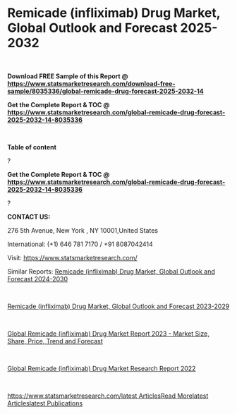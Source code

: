 <h1>Remicade (infliximab) Drug Market, Global Outlook and Forecast 2025-2032</h1><br/><p><strong>Download FREE Sample of this Report @ <a href="https://www.statsmarketresearch.com/download-free-sample/8035336/global-remicade-drug-forecast-2025-2032-14">https://www.statsmarketresearch.com/download-free-sample/8035336/global-remicade-drug-forecast-2025-2032-14</a></strong></p>
 
 
 
 <div><b>Get the Complete Report & TOC @ <a href="https://www.statsmarketresearch.com/global-remicade-drug-forecast-2025-2032-14-8035336">https://www.statsmarketresearch.com/global-remicade-drug-forecast-2025-2032-14-8035336</a></b></div>
 
 
 
 <p><br />
 
 <b>Table of content</b></p>
 
 
 
 <p>? </p>
 
 
 
 <div><b>Get the Complete Report & TOC @ <a href="https://www.statsmarketresearch.com/global-remicade-drug-forecast-2025-2032-14-8035336">https://www.statsmarketresearch.com/global-remicade-drug-forecast-2025-2032-14-8035336</a></b></div>
 
 
 
 <p>? </p>
 
 
 
 <p><b>CONTACT US:</b><br />
 
 276 5th Avenue, New York , NY 10001,United States<br />
 
 International: (+1) 646 781 7170 / +91 8087042414<br />
 
 Visit: <a href="https://www.statsmarketresearch.com/">https://www.statsmarketresearch.com/</a><br />
 
 Similar Reports: <a href="https://www.statsmarketresearch.com/global-remicade-drug-forecast-2025-2032-14-8035336">Remicade (infliximab) Drug Market, Global Outlook and Forecast 2024-2030</a><br />
 
 <br />
 
 <a href="https://www.statsmarketresearch.com/global-remicade-drug-forecast-2025-2032-14-8035336">Remicade (infliximab) Drug Market, Global Outlook and Forecast 2023-2029</a><br />
 
 <br />
 
 <a href="https://www.statsmarketresearch.com/global-remicade-drug-forecast-2025-2032-14-8035336">Global Remicade (infliximab) Drug Market Report 2023 - Market Size, Share, Price, Trend and Forecast</a><br />
 
 <br />
 
 <a href="https://www.statsmarketresearch.com/global-remicade-drug-forecast-2025-2032-14-8035336">Global Remicade (infliximab) Drug Market Research Report 2022</a><br />
 
 <br />
 
 <a href="https://gyeongbokgung.com">https://www.statsmarketresearch.com/</a><a href="https://hallyeomaritime.com">latest Articles</a><a href="https://jingwansa.com">Read More</a><a href="https://nguoiviet.jp/">latest Articles</a><a href="https://www.intelmarketresearch.com/">latest Publications</a></p>